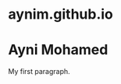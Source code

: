 # aynim.github.io
<!DOCTYPE html>
<html>
<title>Page Title</title>
</head>
<body>
<h1>Ayni Mohamed</h1>
<p>My first paragraph.</p>
</body>
</html>
